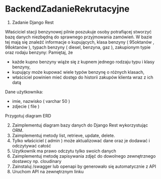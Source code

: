 # BackendZadanieRekrutacyjne


1. Zadanie Django Rest

Właściciel stacji benzynowej pilnie poszukuje osoby potrafiącej stworzyć bazę danych niezbędną do sprawnego przyjmowania zamówień. W bazie tej mają się znaleźć informacje o kupujących, klasa benzyny ( 95oktanów , 98oktanów ), typach benzyny ( diesel, benzyna, gaz ), zakupionym typie oraz rodaju benzyny:
Pamiętaj, że
* każde kupno benzyny wiąże się z kupnem jednego rodzaju typu i klasy benzyny,
* kupujący może kupować wiele typów benzynę o różnych klasach,
* właściciel powinien mieć dostęp do historii zakupów klienta wraz z ich datą

Dane użytkownika:
- imie, nazwisko ( varchar 50 )
- zdjecie ( file )

Przygotuj diagram ERD

2. Zaimplementuj diagram bazy danych do Django Rest wykorzystując ORM.
3. Zaimplementuj metody list, retrieve, update, delete.
4. Tylko właściciel ( admin ) może aktualizować dane oraz je dodawać i odczytywać całość
5. Uzytkownik ma prawo odczytu tylko swoich danych
6. Zaimplementuj metodę zapisywania zdjęć do dowolnego zewnętrznego dostawcy np. cloudinary
7. Zainstaluj /swagger lub openapi by generowało się automatycznie z API
8. Uruchom API na zewnętrznym linku
